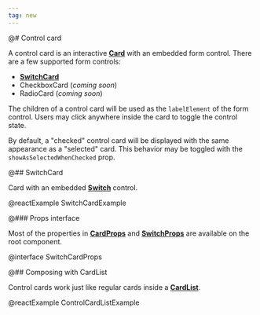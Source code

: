 ```yaml
---
tag: new
---
```


@# Control card

A control card is an interactive [**Card**](#core/components/card) with an embedded form control.
There are a few supported form controls:

-   [**SwitchCard**](#core/components/control-card.switch-card)
-   CheckboxCard (_coming soon_)
-   RadioCard (_coming soon_)

The children of a control card will be used as the `labelElement` of the form control. Users may click anywhere
inside the card to toggle the control state.

By default, a "checked" control card will be displayed with the same appearance as a "selected" card. This behavior
may be toggled with the `showAsSelectedWhenChecked` prop.

@## SwitchCard

Card with an embedded [**Switch**](#core/components/switch) control.

@reactExample SwitchCardExample

@### Props interface

Most of the properties in [**CardProps**](#core/components/card.props-interface) and
[**SwitchProps**](#core/components/switch.props-interface) are available on the root component.

@interface SwitchCardProps

@## Composing with CardList

Control cards work just like regular cards inside a [**CardList**](#core/components/card-list).

@reactExample ControlCardListExample
